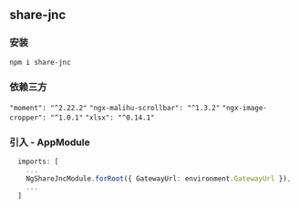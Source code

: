 ## share-jnc

### 安装
`npm i share-jnc`

### 依赖三方
`"moment": "^2.22.2"`
`"ngx-malihu-scrollbar": "^1.3.2"`
`"ngx-image-cropper": "^1.0.1"`
`"xlsx": "^0.14.1"`

### 引入 - AppModule
```ts
  imports: [
    ...
    NgShareJncModule.forRoot({ GatewayUrl: environment.GatewayUrl }),
    ...
  ]
```

